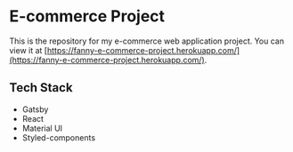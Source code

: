 # E-commerce Project

This is the repository for my e-commerce web application project. You can view it at [https://fanny-e-commerce-project.herokuapp.com/](https://fanny-e-commerce-project.herokuapp.com/).

## Tech Stack

- Gatsby
- React
- Material UI
- Styled-components


